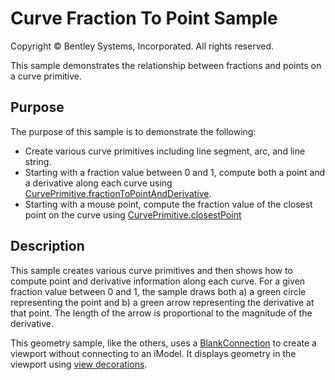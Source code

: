 # Curve Fraction To Point Sample

Copyright © Bentley Systems, Incorporated. All rights reserved.

This sample demonstrates the relationship between fractions and points on a curve primitive.

## Purpose

The purpose of this sample is to demonstrate the following:

* Create various curve primitives including line segment, arc, and line string.
* Starting with a fraction value between 0 and 1, compute both a point and a derivative along each curve using [CurvePrimitive.fractionToPointAndDerivative](https://www.itwinjs.org/reference/geometry-core/curve/curveprimitive/fractiontopointandderivative/).
* Starting with a mouse point, compute the fraction value of the closest point on the curve using [CurvePrimitive.closestPoint](https://www.itwinjs.org/reference/geometry-core/curve/curveprimitive/closestpoint/)

## Description

This sample creates various curve primitives and then shows how to compute point and derivative information along each curve.  For a given fraction value between 0 and 1, the sample draws both a) a green circle representing the point and b) a green arrow representing the derivative at that point.  The length of the arrow is proportional to the magnitude of the derivative.

This geometry sample, like the others, uses a [BlankConnection](https://www.imodeljs.org/learning/frontend/blankconnection/) to create a viewport without connecting to an iModel.  It displays geometry in the viewport using [view decorations](https://www.imodeljs.org/learning/frontend/viewdecorations/).

